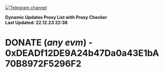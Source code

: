 [![Telegram channel](https://img.shields.io/endpoint?url=https://runkit.io/damiankrawczyk/telegram-badge/branches/master?url=https://t.me/n4z4v0d)](https://t.me/n4z4v0d) 

**Dynamic Updates Proxy List with Proxy Checker**  
**Last Updated: 22.12.23 22:38**

# DONATE (_any evm_) - 0xDEADf12DE9A24b47Da0a43E1bA70B8972F5296F2
